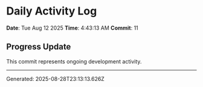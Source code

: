 # Daily Activity Log

**Date**: Tue Aug 12 2025
**Time**: 4:43:13 AM
**Commit**: 11

## Progress Update

This commit represents ongoing development activity.

---
Generated: 2025-08-28T23:13:13.626Z
